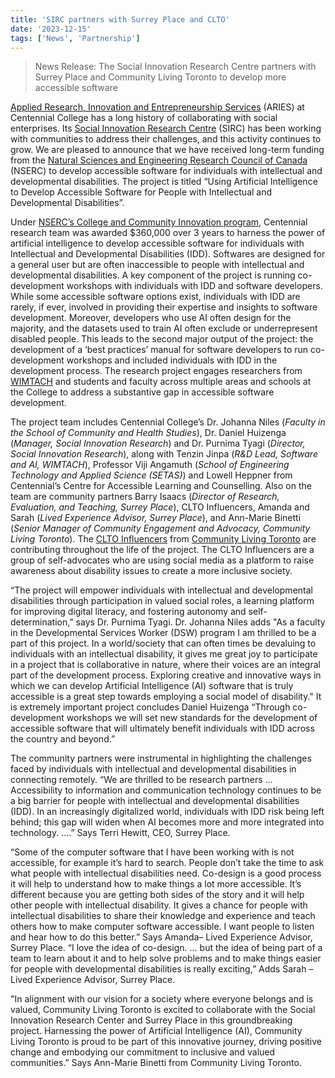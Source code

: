 ```yaml
---
title: 'SIRC partners with Surrey Place and CLTO'
date: '2023-12-15'
tags: ['News', 'Partnership']
---
```

> News Release: The Social Innovation Research Centre partners with Surrey Place and Community Living Toronto to develop more accessible software

[Applied Research, Innovation and Entrepreneurship Services](https://www.centennialcollege.ca/about-centennial/centres-and-institutes/applied-research-innovation-and-entrepreneurship-services) (ARIES) at Centennial College has a long history of collaborating with social enterprises. Its [Social Innovation Research Centre](https://centennialsirc.wordpress.com/) (SIRC) has been working with communities to address their challenges, and this activity continues to grow. We are pleased to announce that we have received long-term funding from the [Natural Sciences and Engineering Research Council of Canada](https://www.nserc-crsng.gc.ca/index_eng.asp) (NSERC) to develop accessible software for individuals with intellectual and developmental disabilities. The project is titled “Using Artificial Intelligence to Develop Accessible Software for People with Intellectual and Developmental Disabilities”.

Under [NSERC’s College and Community Innovation program](https://www.nserc-crsng.gc.ca/Innovate-Innover/College_Community-College_Communaute_eng.asp), Centennial research team was awarded $360,000 over 3 years to harness the power of artificial intelligence to develop accessible software for individuals with Intellectual and Developmental Disabilities (IDD). Softwares are designed for a general user but are often inaccessible to people with intellectual and developmental disabilities. A key component of the project is running co-development workshops with individuals with IDD and software developers. While some accessible software options exist, individuals with IDD are rarely, if ever, involved in providing their expertise and insights to software development. Moreover, developers who use AI often design for the majority, and the datasets used to train AI often exclude or underrepresent disabled people. This leads to the second major output of the project: the development of a ‘best practices’ manual for software developers to run co-development workshops and included individuals with IDD in the development process. The research project engages researchers from [WIMTACH](https://wimtach.centennialcollege.ca/) and students and faculty across multiple areas and schools at the College to address a substantive gap in accessible software development.

The project team includes Centennial College’s Dr. Johanna Niles (*Faculty in the School of Community and Health Studies*), Dr. Daniel Huizenga (*Manager, Social Innovation Research*) and Dr. Purnima Tyagi (*Director, Social Innovation Research*), along with Tenzin Jinpa (*R&D Lead, Software and AI, WIMTACH*), Professor Viji Angamuth (*School of Engineering Technology and Applied Science (SETAS)*) and Lowell Heppner from Centennial’s Centre for Accessible Learning and Counselling. Also on the team are community partners Barry Isaacs (*Director of Research, Evaluation, and Teaching, Surrey Place*), CLTO Influencers, Amanda and Sarah (*Lived Experience Advisor, Surrey Place*), and Ann-Marie Binetti (*Senior Manager of Community Engagement and Advocacy, Community Living Toronto*). The [CLTO Influencers](https://cltoinfluencers.ca/) from [Community Living Toronto](https://cltoronto.ca/) are contributing throughout the life of the project. The CLTO Influencers are a group of self-advocates who are using social media as a platform to raise awareness about disability issues to create a more inclusive society. 

“The project will empower individuals with intellectual and developmental disabilities through participation in valued social roles, a learning platform for improving digital literacy, and fostering autonomy and self-determination,” says Dr. Purnima Tyagi. Dr. Johanna Niles adds "As a faculty in the Developmental Services Worker (DSW) program I am thrilled to be a part of this project. In a world/society that can often times be devaluing to individuals with an intellectual disability, it gives me great joy to participate in a project that is collaborative in nature, where their voices are an integral part of the development process. Exploring creative and innovative ways in which we can develop Artificial Intelligence (AI) software that is truly accessible is a great step towards employing a social model of disability." It is extremely important project concludes Daniel Huizenga “Through co-development workshops we will set new standards for the development of accessible software that will ultimately benefit individuals with IDD across the country and beyond.”

The community partners were instrumental in highlighting the challenges faced by individuals with intellectual and developmental disabilities in connecting remotely. “We are thrilled to be research partners … Accessibility to information and communication technology continues to be a big barrier for people with intellectual and developmental disabilities (IDD). In an increasingly digitalized world, individuals with IDD risk being left behind; this gap will widen when AI becomes more and more integrated into technology. ….” Says Terri Hewitt, CEO, Surrey Place.

“Some of the computer software that I have been working with is not accessible, for example it’s hard to search. People don’t take the time to ask what people with intellectual disabilities need. Co-design is a good process it will help to understand how to make things a lot more accessible. It’s different because you are getting both sides of the story and it will help other people with intellectual disability.  It gives a chance for people with intellectual disabilities to share their knowledge and experience and teach others how to make computer software accessible.  I want people to listen and hear how to do this better.” Says Amanda– Lived Experience Advisor, Surrey Place. “I love the idea of co-design. … but the idea of being part of a team to learn about it and to help solve problems and to make things easier for people with developmental disabilities is really exciting,” Adds Sarah – Lived Experience Advisor, Surrey Place.

"In alignment with our vision for a society where everyone belongs and is valued, Community Living Toronto is excited to collaborate with the Social Innovation Research Center and Surrey Place in this groundbreaking project. Harnessing the power of Artificial Intelligence (AI), Community Living Toronto is proud to be part of this innovative journey, driving positive change and embodying our commitment to inclusive and valued communities.” Says Ann-Marie Binetti from Community Living Toronto.

